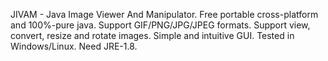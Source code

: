 JIVAM - Java Image Viewer And Manipulator.
Free portable cross-platform and 100%-pure java. 
Support GIF/PNG/JPG/JPEG formats. 
Support view, convert, resize and rotate images. 
Simple and intuitive GUI. 
Tested in Windows/Linux. 
Need JRE-1.8. 
